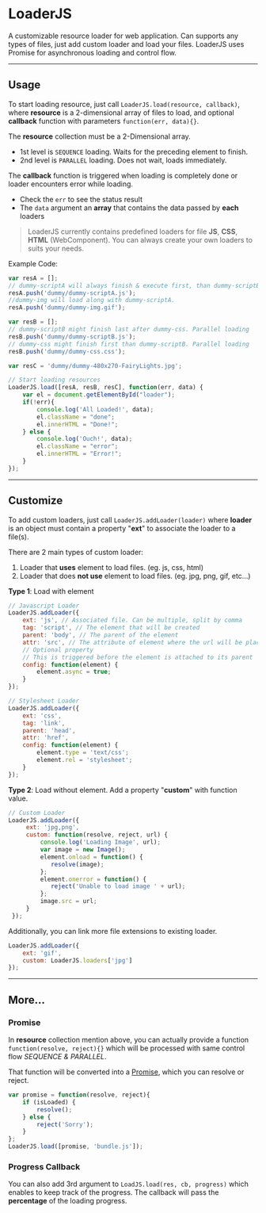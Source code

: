 # LoaderJS

A customizable resource loader for web application. Can supports any types of files, just add custom loader and load your files. LoaderJS uses Promise for asynchronous loading and control flow.

----------

## Usage

To start loading resource, just call `LoaderJS.load(resource, callback)`, where **resource** is a 2-dimensional array of files to load, and optional **callback** function with parameters `function(err, data){}`.

The **resource** collection must be a 2-Dimensional array.
 - 1st level is `SEQUENCE` loading. Waits for the preceding element to finish.
 - 2nd level is `PARALLEL` loading. Does not wait, loads immediately.

The **callback** function is triggered when loading is completely done or loader encounters error while loading.
 - Check the `err` to see the status result
 - The `data` argument an **array** that contains the data passed by **each** loaders

> LoaderJS currently contains predefined loaders for file **JS**, **CSS**, **HTML** (WebComponent).
> You can always create your own loaders to suits your needs.

Example Code:

```javascript
var resA = [];
// dummy-scriptA will always finish & execute first, than dummy-scriptB.
resA.push('dummy/dummy-scriptA.js');
//dummy-img will load along with dummy-scriptA.
resA.push('dummy/dummy-img.gif');

var resB = [];
// dummy-scriptB might finish last after dummy-css. Parallel loading
resB.push('dummy/dummy-scriptB.js');
// dummy-css might finish first than dummy-scriptB. Parallel loading
resB.push('dummy/dummy-css.css');

var resC = 'dummy/dummy-480x270-FairyLights.jpg';

// Start loading resources
LoaderJS.load([resA, resB, resC], function(err, data) {
    var el = document.getElementById("loader");
    if(!err){
	    console.log('All Loaded!', data);
        el.className = "done";
        el.innerHTML = "Done!";
    } else {
	    console.log('Ouch!', data);
        el.className = "error";
        el.innerHTML = "Error!";
    }
});
```

----------

## Customize

To add custom loaders, just call `LoaderJS.addLoader(loader)` where **loader** is an object must contain a property "**ext**" to associate the loader to a file(s).

There are 2 main types of custom loader:
1. Loader that **uses** element to load files. (eg. js, css, html)
2. Loader that does **not use** element to load files. (eg. jpg, png, gif, etc...)

**Type 1**: Load with element

```javascript
// Javascript Loader
LoaderJS.addLoader({
	ext: 'js', // Associated file. Can be multiple, split by comma
	tag: 'script', // The element that will be created
	parent: 'body', // The parent of the element
	attr: 'src', // The attribute of element where the url will be placed
	// Optional property
	// This is triggered before the element is attached to its parent
	config: function(element) {
		element.async = true;
	}
});

// Stylesheet Loader
LoaderJS.addLoader({
	ext: 'css',
	tag: 'link',
	parent: 'head',
	attr: 'href',
	config: function(element) {
		element.type = 'text/css';
		element.rel = 'stylesheet';
	}
});
```

**Type 2**: Load without element. Add a property "**custom**" with function value.

```javascript
// Custom Loader
LoaderJS.addLoader({
     ext: 'jpg,png',
     custom: function(resolve, reject, url) {
         console.log('Loading Image', url);
         var image = new Image();
         element.onload = function() {
			resolve(image);
		 };
		 element.onerror = function() {
			reject('Unable to load image ' + url);
		 };
         image.src = url;
     }
 });
```

Additionally, you can link more file extensions to existing loader.

```javascript
LoaderJS.addLoader({
	ext: 'gif',
	custom: LoaderJS.loaders['jpg']
});
```

----------

## More...

### Promise

In **resource** collection mention above, you can actually provide a function `function(resolve, reject){}` which will be processed with same control flow *SEQUENCE & PARALLEL*.

That function will be converted into a [Promise](https://developer.mozilla.org/en/docs/Web/JavaScript/Reference/Global_Objects/Promise), which you can resolve or reject.

```javascript
var promise = function(resolve, reject){
	if (isLoaded) {
		resolve();
	} else {
		reject('Sorry');
	}
};
LoaderJS.load([promise, 'bundle.js']);
```

### Progress Callback

You can also add 3rd argument to `LoadJS.load(res, cb, progress)` which enables to keep track of the progress. The callback will pass the **percentage** of the loading progress.